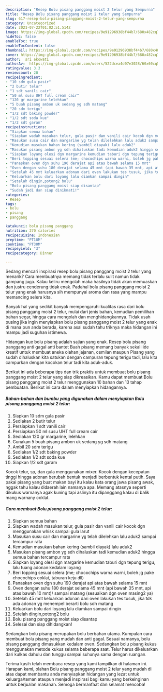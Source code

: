 ```yaml
---
description: "Resep Bolu pisang panggang moist 2 telur yang Sempurna"
title: "Resep Bolu pisang panggang moist 2 telur yang Sempurna"
slug: 617-resep-bolu-pisang-panggang-moist-2-telur-yang-sempurna
category: Uncategorized
date: 2021-07-22T01:02:51.514Z
image: https://img-global.cpcdn.com/recipes/9e91296938bf44b7/680x482cq70/bolu-pisang-panggang-moist-2-telur-foto-resep-utama.jpg
hideToc: false
enableToc: true
enableTocContent: false
thumbnail: https://img-global.cpcdn.com/recipes/9e91296938bf44b7/680x482cq70/bolu-pisang-panggang-moist-2-telur-foto-resep-utama.jpg
cover: https://img-global.cpcdn.com/recipes/9e91296938bf44b7/680x482cq70/bolu-pisang-panggang-moist-2-telur-foto-resep-utama.jpg
author:  sri ekowati
authorAv:  https://img-global.cpcdn.com/users/522dcea4d07e3028/60x60cq50/avatar.jpg
ratingvalue: 3.3
reviewcount: 20
recipeingredient:
- "10 sdm gula pasir"
- "2 butir telur"
- "1 sdt vanili cair"
- "50 ml susu UHT full cream cair"
- "120 gr margarine lelehkan"
- "5 buah pisang ambon uk sedang yg sdh matang"
- "20 sdm terigu"
- "1/2 sdt baking powder"
- "1/2 sdt soda kue"
- "1/2 sdt garam"
recipeinstructions:
- "Siapkan semua bahan"
- "Siapkan wadah masukan telur, gula pasir dan vanili cair kocok dgn menggunakan whisk sampai gula larut"
- "Masukan susu cair dan margarine yg telah dilelehkan lalu aduk2 sampai tercampur rata"
- "Kemudian masukan bahan kering (sambil diayak) lalu aduk2"
- "Masukan pisang ambon yg sdh dihaluskan tadi kemudian aduk2 hingga semua bahan tercampur rata"
- "Siapkan loyang olesi dgn margarine kemudian taburi dgn tepung terigu, lalu tuang adonan kedalam loyang"
- "Beri topping sesuai selera (me; chocochips warna warni, boleh jg pake chocochips coklat, taburan keju dll)"
- "Panaskan oven dgn suhu 190 derajat api atas bawah selama 15 mnt"
- "Oven dengan suhu 180 derajat selama 45 mnt (api bawah 35 mnt, api atas bawah 10 mnt)/ sampai matang (sesuaikan dgn oven masing2 ya)"
- "Setelah 45 mnt keluarkan adonan dari oven lakukan tes tusuk, jika tdk ada adonan yg menempel berarti bolu sdh matang"
- "Keluarkan bolu dari loyang lalu diamkan sampai dingin"
- "Setelah dingin,potong2 bolu"
- "Bolu pisang panggang moist siap disantap"
- "Sudah jadi dan siap dinikmati!"
categories:
- Resep
tags:
- bolu
- pisang
- panggang

katakunci: bolu pisang panggang 
nutrition: 270 calories
recipecuisine: Indonesian
preptime: "PT18M"
cooktime: "PT30M"
recipeyield: "3"
recipecategory: Dinner

---
```



Sedang mencari inspirasi resep bolu pisang panggang moist 2 telur yang menarik? Cara membuatnya memang tidak terlalu sulit namun tidak gampang juga. Kalau keliru mengolah maka hasilnya tidak akan memuaskan dan justru cenderung tidak enak. Padahal bolu pisang panggang moist 2 telur yang enak harusnya sih mempunyai aroma dan rasa yang mampu memancing selera kita.


Banyak hal yang sedikit banyak mempengaruhi kualitas rasa dari bolu pisang panggang moist 2 telur, mulai dari jenis bahan, kemudian pemilihan bahan segar, hingga cara mengolah dan menghidangkannya. Tidak usah pusing jika ingin menyiapkan bolu pisang panggang moist 2 telur yang enak di mana pun anda berada, karena asal sudah tahu triknya maka hidangan ini mampu jadi suguhan istimewa.

Hidangan kue bolu pisang adalah sajian yang enak. Resep bolu pisang panggang anti gagal anti bantet Buah pisang memang banyak sekali ide kreatif untuk membuat aneka olahan jajanan, cemilan maupun Pisang yang sudah dihaluskan kita satukan dengan campuran tepung terigu tadi, lalu kita campurkan dengan kocokan telur tadi kita aduk-aduk.


Berikut ini ada beberapa tips dan trik praktis untuk membuat bolu pisang panggang moist 2 telur yang siap dikreasikan. Kamu dapat membuat Bolu pisang panggang moist 2 telur menggunakan 10 bahan dan 13 tahap pembuatan. Berikut ini cara dalam menyiapkan hidangannya.

<!--inarticleads1-->

##### Bahan-bahan dan bumbu yang digunakan dalam menyiapkan Bolu pisang panggang moist 2 telur:

1. Siapkan 10 sdm gula pasir
1. Sediakan 2 butir telur
1. Persiapkan 1 sdt vanili cair
1. Persiapkan 50 ml susu UHT full cream cair
1. Sediakan 120 gr margarine, lelehkan
1. Gunakan 5 buah pisang ambon uk sedang yg sdh matang
1. Ambil 20 sdm terigu
1. Sediakan 1/2 sdt baking powder
1. Sediakan 1/2 sdt soda kue
1. Siapkan 1/2 sdt garam


Kocok telur, sp, dan gula menggunakan mixer. Kocok dengan kecepatan tinggi hingga adonan berubah bentuk menjadi berbentuk kental putih. Saya pakai pisang yang buat makan bayi itu kalau kata orang jawa pisang awak, nggak tahu kalau didaerah lain namanya apa. Memang atasnya seperti dikukus warnanya agak kuning tapi aslinya itu dipanggang kalau di balik mang warnany coklat. 

<!--inarticleads2-->

##### Cara membuat Bolu pisang panggang moist 2 telur:

1. Siapkan semua bahan
1. Siapkan wadah masukan telur, gula pasir dan vanili cair kocok dgn menggunakan whisk sampai gula larut
1. Masukan susu cair dan margarine yg telah dilelehkan lalu aduk2 sampai tercampur rata
1. Kemudian masukan bahan kering (sambil diayak) lalu aduk2
1. Masukan pisang ambon yg sdh dihaluskan tadi kemudian aduk2 hingga semua bahan tercampur rata
1. Siapkan loyang olesi dgn margarine kemudian taburi dgn tepung terigu, lalu tuang adonan kedalam loyang
1. Beri topping sesuai selera (me; chocochips warna warni, boleh jg pake chocochips coklat, taburan keju dll)
1. Panaskan oven dgn suhu 190 derajat api atas bawah selama 15 mnt
1. Oven dengan suhu 180 derajat selama 45 mnt (api bawah 35 mnt, api atas bawah 10 mnt)/ sampai matang (sesuaikan dgn oven masing2 ya)
1. Setelah 45 mnt keluarkan adonan dari oven lakukan tes tusuk, jika tdk ada adonan yg menempel berarti bolu sdh matang
1. Keluarkan bolu dari loyang lalu diamkan sampai dingin
1. Setelah dingin,potong2 bolu
1. Bolu pisang panggang moist siap disantap
1. Selesai dan siap dihidangkan!

Sedangkan bolu pisang merupakan bolu berbahan utama. Kumpulan cara membuat bolu pisang yang mudah dan anti gagal. Sesuai namanya, bolu pisang panggang dimasukkan kedalam oven. Sedangkan bolu pisang kukus menggunakan metode kukus selama beberapa saat. Telur harus dikeluarkan dari kulkas dahulu dan tunggu sampai suhunya sama dengan ruangan. 

Terima kasih telah membaca resep yang kami tampilkan di halaman ini. Harapan kami, olahan Bolu pisang panggang moist 2 telur yang mudah di atas dapat membantu anda menyiapkan hidangan yang lezat untuk keluarga/teman ataupun menjadi inspirasi bagi kamu yang berkeinginan untuk berjualan makanan. Semoga bermanfaat dan selamat mencoba!
